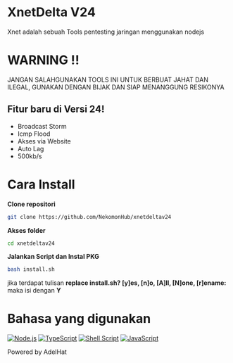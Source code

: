 # XnetDelta V24
Xnet adalah sebuah Tools pentesting jaringan menggunakan nodejs 

# **WARNING !!**
JANGAN SALAHGUNAKAN TOOLS INI UNTUK BERBUAT JAHAT DAN ILEGAL, GUNAKAN DENGAN BIJAK DAN SIAP MENANGGUNG RESIKONYA

## Fitur baru di Versi 24! ##
- Broadcast Storm
- Icmp Flood
- Akses via Website
- Auto Lag
- 500kb/s

# Cara Install
**Clone repositori**
```bash
git clone https://github.com/NekomonHub/xnetdeltav24
```
**Akses folder**
```bash
cd xnetdeltav24
```
**Jalankan Script dan Instal PKG**
```bash
bash install.sh
```
jika terdapat tulisan **replace install.sh? [y]es, [n]o, [A]ll, [N]one, [r]ename:** maka isi dengan **Y**
# Bahasa yang digunakan

[![Node.js](https://img.shields.io/badge/Node.js-339933?style=flat&logo=nodedotjs&logoColor=white)]()
[![TypeScript](https://img.shields.io/badge/TypeScript-3178C6?style=flat&logo=typescript&logoColor=white)]()
[![Shell Script](https://img.shields.io/badge/Shell%20Script-4EAA25?style=flat&logo=gnubash&logoColor=white)]()
[![JavaScript](https://img.shields.io/badge/JavaScript-F7DF1E?style=flat&logo=javascript&logoColor=black)]()

Powered by AdelHat
